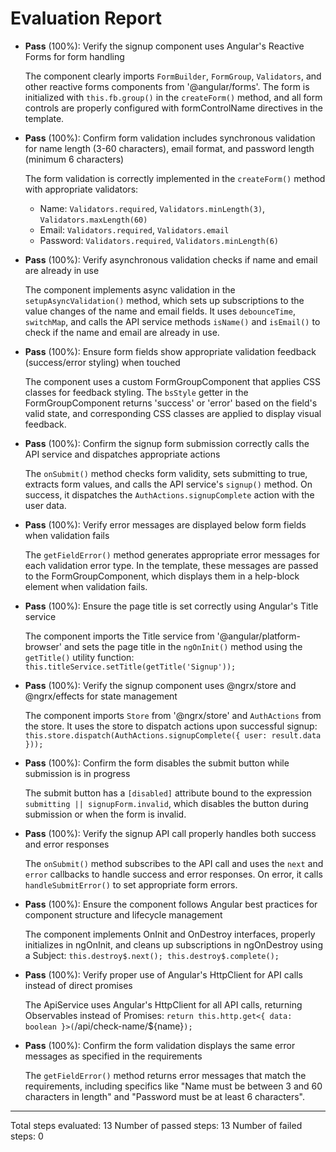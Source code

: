 # Evaluation Report

- **Pass** (100%): Verify the signup component uses Angular's Reactive Forms for form handling
  
  The component clearly imports `FormBuilder`, `FormGroup`, `Validators`, and other reactive forms components from '@angular/forms'. The form is initialized with `this.fb.group()` in the `createForm()` method, and all form controls are properly configured with formControlName directives in the template.

- **Pass** (100%): Confirm form validation includes synchronous validation for name length (3-60 characters), email format, and password length (minimum 6 characters)
  
  The form validation is correctly implemented in the `createForm()` method with appropriate validators:
  - Name: `Validators.required`, `Validators.minLength(3)`, `Validators.maxLength(60)`
  - Email: `Validators.required`, `Validators.email`
  - Password: `Validators.required`, `Validators.minLength(6)`

- **Pass** (100%): Verify asynchronous validation checks if name and email are already in use
  
  The component implements async validation in the `setupAsyncValidation()` method, which sets up subscriptions to the value changes of the name and email fields. It uses `debounceTime`, `switchMap`, and calls the API service methods `isName()` and `isEmail()` to check if the name and email are already in use.

- **Pass** (100%): Ensure form fields show appropriate validation feedback (success/error styling) when touched
  
  The component uses a custom FormGroupComponent that applies CSS classes for feedback styling. The `bsStyle` getter in the FormGroupComponent returns 'success' or 'error' based on the field's valid state, and corresponding CSS classes are applied to display visual feedback.

- **Pass** (100%): Confirm the signup form submission correctly calls the API service and dispatches appropriate actions
  
  The `onSubmit()` method checks form validity, sets submitting to true, extracts form values, and calls the API service's `signup()` method. On success, it dispatches the `AuthActions.signupComplete` action with the user data.

- **Pass** (100%): Verify error messages are displayed below form fields when validation fails
  
  The `getFieldError()` method generates appropriate error messages for each validation error type. In the template, these messages are passed to the FormGroupComponent, which displays them in a help-block element when validation fails.

- **Pass** (100%): Ensure the page title is set correctly using Angular's Title service
  
  The component imports the Title service from '@angular/platform-browser' and sets the page title in the `ngOnInit()` method using the `getTitle()` utility function: `this.titleService.setTitle(getTitle('Signup'));`

- **Pass** (100%): Verify the signup component uses @ngrx/store and @ngrx/effects for state management
  
  The component imports `Store` from '@ngrx/store' and `AuthActions` from the store. It uses the store to dispatch actions upon successful signup: `this.store.dispatch(AuthActions.signupComplete({ user: result.data }));`

- **Pass** (100%): Confirm the form disables the submit button while submission is in progress
  
  The submit button has a `[disabled]` attribute bound to the expression `submitting || signupForm.invalid`, which disables the button during submission or when the form is invalid.

- **Pass** (100%): Verify the signup API call properly handles both success and error responses
  
  The `onSubmit()` method subscribes to the API call and uses the `next` and `error` callbacks to handle success and error responses. On error, it calls `handleSubmitError()` to set appropriate form errors.

- **Pass** (100%): Ensure the component follows Angular best practices for component structure and lifecycle management
  
  The component implements OnInit and OnDestroy interfaces, properly initializes in ngOnInit, and cleans up subscriptions in ngOnDestroy using a Subject: `this.destroy$.next(); this.destroy$.complete();`

- **Pass** (100%): Verify proper use of Angular's HttpClient for API calls instead of direct promises
  
  The ApiService uses Angular's HttpClient for all API calls, returning Observables instead of Promises: `return this.http.get<{ data: boolean }>(`/api/check-name/${name}`);`

- **Pass** (100%): Confirm the form validation displays the same error messages as specified in the requirements
  
  The `getFieldError()` method returns error messages that match the requirements, including specifics like "Name must be between 3 and 60 characters in length" and "Password must be at least 6 characters".

---

Total steps evaluated: 13
Number of passed steps: 13
Number of failed steps: 0